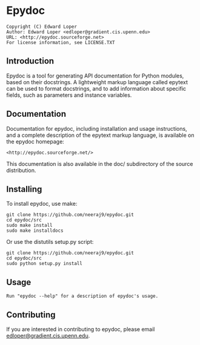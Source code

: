# Epydoc

    Copyright (C) Edward Loper
    Author: Edward Loper <edloper@gradient.cis.upenn.edu>
    URL: <http://epydoc.sourceforge.net>
    For license information, see LICENSE.TXT

## Introduction

Epydoc is a tool for generating API documentation for Python
modules, based on their docstrings.  A lightweight markup language
called epytext can be used to format docstrings, and to add
information about specific fields, such as parameters and instance
variables.

## Documentation

Documentation for epydoc, including installation and usage
instructions, and a complete description of the epytext markup
language, is available on the epydoc homepage:

    <http://epydoc.sourceforge.net/>

This documentation is also available in the doc/ subdirectory of
the source distribution.

## Installing

To install epydoc, use make:

    git clone https://github.com/neeraj9/epydoc.git
    cd epydoc/src
    sudo make install
    sudo make installdocs

Or use the distutils setup.py script:

    git clone https://github.com/neeraj9/epydoc.git
    cd epydoc/src
    sudo python setup.py install

## Usage

    Run "epydoc --help" for a description of epydoc's usage.

## Contributing

If you are interested in contributing to epydoc, please email
<edloper@gradient.cis.upenn.edu>.

